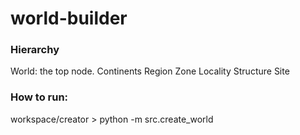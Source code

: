 # world-builder

### Hierarchy
World: the top node.
Continents
Region
Zone
Locality
Structure
Site

### How to run:
workspace/creator > python -m src.create_world
